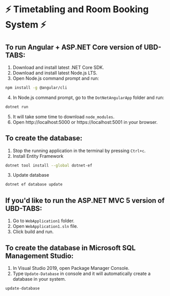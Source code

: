 # ⚡ Timetabling and Room Booking System ⚡

## To run Angular + ASP.NET Core version of UBD-TABS:

1. Download and install latest .NET Core SDK.
2. Download and install latest Node.js LTS.
3. Open Node.js command prompt and run: 

```sh
npm install -g @angular/cli
```

4. In Node.js command prompt, go to the `DotNetAngularApp` folder and run:

```sh
dotnet run
```

5. It will take some time to download `node_modules`.
6. Open http://localhost:5000 or https://localhost:5001 in your browser.

## To create the database:

1. Stop the running application in the terminal by pressing `Ctrl+c`.
2. Install Entity Framework

```sh
dotnet tool install --global dotnet-ef
```

3. Update database

```sh
dotnet ef database update
```

## If you'd like to run the ASP.NET MVC 5 version of UBD-TABS:

1. Go to `WebApplication1` folder.
2. Open `WebApplication1.sln` file.
3. Click build and run.


## To create the database in Microsoft SQL Management Studio:

1. In Visual Studio 2019, open Package Manager Console.
2. Type `Update-Database` in console and it will automatically create a database in your system.

```sh
update-database
```

